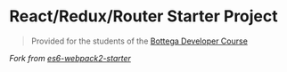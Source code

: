 # React/Redux/Router Starter Project

> Provided for the students of the [Bottega Developer Course](https://bottega.edu/)

*Fork from [es6-webpack2-starter](https://github.com/micooz/es6-webpack2-starter)*
